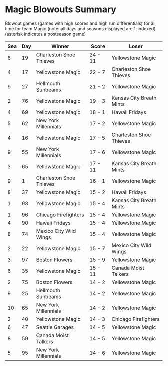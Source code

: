# Magic Blowouts Summary



Blowout games (games with high scores and high run differentials) for all time for team Magic (note: all days and seasons displayed are 1-indexed) (asterisk indicates a postseason game)


| Sea | Day | Winner | Score | Loser | 
| ------ |------ |------ |------ |------ |
| 8 | 19 | Charleston Shoe Thieves | 24 - 11 | Yellowstone Magic | 
| 4 | 17 | Yellowstone Magic | 22 - 7 | Charleston Shoe Thieves | 
| 9 | 27 | Hellmouth Sunbeams | 21 - 2 | Yellowstone Magic | 
| 2 | 76 | Yellowstone Magic | 19 - 3 | Kansas City Breath Mints | 
| 4 | 69 | Yellowstone Magic | 18 - 1 | Hawaii Fridays | 
| 5 | 62 | New York Millennials | 17 - 2 | Yellowstone Magic | 
| 4 | 16 | Yellowstone Magic | 17 - 5 | Charleston Shoe Thieves | 
| 9 | 55 | New York Millennials | 17 - 6 | Yellowstone Magic | 
| 3 | 65 | Yellowstone Magic | 17 - 11 | Kansas City Breath Mints | 
| 9 | 1 | Charleston Shoe Thieves | 16 - 1 | Yellowstone Magic | 
| 8 | 37 | Yellowstone Magic | 15 - 2 | Hawaii Fridays | 
| 1 | 93 | Yellowstone Magic | 15 - 4 | Kansas City Breath Mints | 
| 1 | 96 | Chicago Firefighters | 15 - 4 | Yellowstone Magic | 
| 4 | 90 | Hawaii Fridays | 15 - 4 | Yellowstone Magic | 
| 8 | 74 | Mexico City Wild Wings | 15 - 4 | Yellowstone Magic | 
| 2 | 22 | Yellowstone Magic | 15 - 7 | Mexico City Wild Wings | 
| 3 | 97 | Boston Flowers | 15 - 9 | Yellowstone Magic | 
| 6 | 35 | Yellowstone Magic | 15 - 11 | Canada Moist Talkers | 
| 2 | 75 | Boston Flowers | 14 - 2 | Yellowstone Magic | 
| 9 | 25 | Hellmouth Sunbeams | 14 - 2 | Yellowstone Magic | 
| 10 | 65 | New York Millennials | 14 - 2 | Yellowstone Magic | 
| 2 | 40 | Yellowstone Magic | 14 - 3 | Chicago Firefighters | 
| 6 | 47 | Seattle Garages | 14 - 5 | Yellowstone Magic | 
| 8 | 59 | Canada Moist Talkers | 14 - 5 | Yellowstone Magic | 
| 5 | 95 | New York Millennials | 14 - 6 | Yellowstone Magic | 


